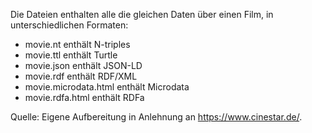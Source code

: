 Die Dateien enthalten alle die gleichen Daten über einen Film, in unterschiedlichen Formaten:

- movie.nt enthält N-triples
- movie.ttl enthält Turtle
- movie.json enthält JSON-LD
- movie.rdf enthält RDF/XML
- movie.microdata.html enthält Microdata
- movie.rdfa.html enthält RDFa

Quelle: Eigene Aufbereitung in Anlehnung an https://www.cinestar.de/. 
